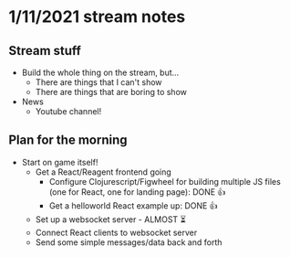 # 1/11/2021 stream notes

## Stream stuff
- Build the whole thing on the stream, but...
    - There are things that I can't show
    - There are things that are boring to show
- News
    - Youtube channel!

## Plan for the morning
- Start on game itself!
    - Get a React/Reagent frontend going
        - Configure Clojurescript/Figwheel for building multiple JS files (one for React, one for landing page): DONE 👍
        - Get a helloworld React example up: DONE 👍
    - Set up a websocket server - ALMOST ⏳
    - Connect React clients to websocket server
    - Send some simple messages/data back and forth
